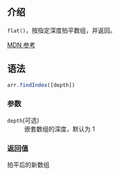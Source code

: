 ## 介绍

`flat()`，按指定深度拍平数组，并返回。

[MDN 参考](https://developer.mozilla.org/zh-CN/docs/Web/JavaScript/Reference/Global_Objects/Array/flat)

## 语法

```js
arr.findIndex([depth])
```

### 参数

<dl>
  <dt><code>depth</code>(可选)</dt>
  <dd>嵌套数组的深度，默认为 1</dd>
</dl>

### 返回值

拍平后的新数组
